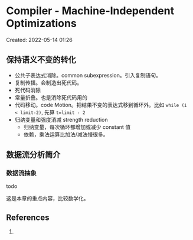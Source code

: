 # Compiler - Machine-Independent Optimizations

Created: 2022-05-14 01:26

## 保持语义不变的转化

- 公共子表达式消除。common subexpression。引入复制语句。
- 复制传播。会制造出死代码。
- 死代码消除
- 常量折叠。也是消除死代码用的
- 代码移动。code Motion。把结果不变的表达式移到循环外。比如 `while (i < limit-2)`, 先算 `t=limit - 2`
- 归纳变量和强度消减 strength reduction
	- 归纳变量，每次循环都增加或减少 constant 值
	- 依赖，乘法运算比加法/减法慢很多。

## 数据流分析简介

### 数据流抽象

todo

这是本章的重点内容，比较数学化。

## References

1.

